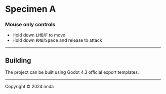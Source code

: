 # Specimen A

### Mouse only controls
- Hold down <kbd>LMB</kbd>/<kbd>F</kbd> to move <br>
- Hold down <kbd>RMB</kbd>/<kbd>Space</kbd> and release to attack

---

## Building
The project can be built using Godot 4.3 official export templates.

---

Copyright &copy; 2024 nnda
